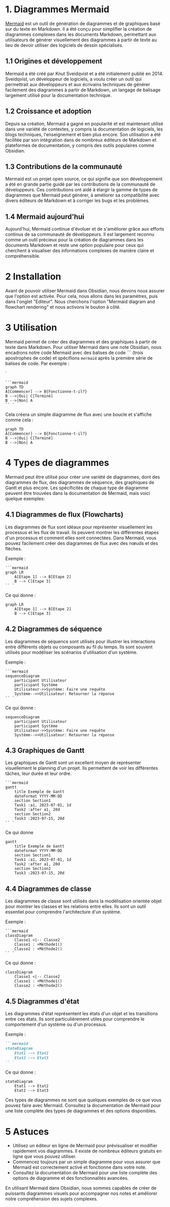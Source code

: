 # 1. Diagrammes Mermaid

[Mermaid](https://mermaid.js.org/intro/) est un outil de génération de diagrammes et de graphiques basé sur du texte en Markdown. Il a été conçu pour simplifier la création de diagrammes complexes dans les documents Markdown, permettant aux utilisateurs de générer visuellement des diagrammes à partir de texte au lieu de devoir utiliser des logiciels de dessin spécialisés.

## 1.1 Origines et développement

Mermaid a été créé par Knut Sveidqvist et a été initialement publié en 2014. Sveidqvist, un développeur de logiciels, a voulu créer un outil qui permettrait aux développeurs et aux écrivains techniques de générer facilement des diagrammes à partir de Markdown, un langage de balisage largement utilisé pour la documentation technique.

## 1.2 Croissance et adoption

Depuis sa création, Mermaid a gagné en popularité et est maintenant utilisé dans une variété de contextes, y compris la documentation de logiciels, les blogs techniques, l'enseignement et bien plus encore. Son utilisation a été facilitée par son intégration dans de nombreux éditeurs de Markdown et plateformes de documentation, y compris des outils populaires comme Obsidian.

## 1.3 Contributions de la communauté

Mermaid est un projet open source, ce qui signifie que son développement a été en grande partie guidé par les contributions de la communauté de développeurs. Ces contributions ont aidé à élargir la gamme de types de diagrammes que Mermaid peut générer, à améliorer sa compatibilité avec divers éditeurs de Markdown et à corriger les bugs et les problèmes.

## 1.4 Mermaid aujourd'hui

Aujourd'hui, Mermaid continue d'évoluer et de s'améliorer grâce aux efforts continus de sa communauté de développeurs. Il est largement reconnu comme un outil précieux pour la création de diagrammes dans les documents Markdown et reste une option populaire pour ceux qui cherchent à visualiser des informations complexes de manière claire et compréhensible.

# 2 Installation

Avant de pouvoir utiliser Mermaid dans Obsidian, nous devons nous assurer que l'option est activée. Pour cela, nous allons dans les paramètres, puis dans l'onglet "Editeur". Nous cherchons l'option "Mermaid diagram and flowchart rendering" et nous activons le bouton à côté.

# 3 Utilisation

Mermaid permet de créer des diagrammes et des graphiques à partir de texte dans Markdown. Pour utiliser Mermaid dans une note Obsidian, nous encadrons notre code Mermaid avec des balises de code \`\`\` (trois apostrophes de code) et spécifions  `mermaid` après la première série de balises de code. Par exemple :

`
```markdow
```mermaid
graph TD
A[Commencer] --> B{Fonctionne-t-il?}
B -->|Oui| C[Terminé]
B -->|Non| A
`` `
```

Cela créera un simple diagramme de flux avec une boucle et s'affiche comme cela :
```mermaid
graph TD
A[Commencer] --> B{Fonctionne-t-il?}
B -->|Oui| C[Terminé]
B -->|Non| A
```

# 4 Types de diagrammes

Mermaid peut être utilisé pour créer une variété de diagrammes, dont des diagrammes de flux, des diagrammes de séquence, des graphiques de Gantt et plus encore. Les spécificités de chaque type de diagramme peuvent être trouvées dans la documentation de Mermaid, mais voici quelque exemples:

## 4.1 Diagrammes de flux (Flowcharts)

Les diagrammes de flux sont idéaux pour représenter visuellement les processus et les flux de travail. Ils peuvent montrer les différentes étapes d'un processus et comment elles sont connectées. Dans Mermaid, vous pouvez facilement créer des diagrammes de flux avec des nœuds et des flèches.

Exemple :
```
```mermaid
graph LR
    A[Etape 1] --> B[Etape 2]
    B --> C[Etape 3]
`` `
```

Ce qui donne :
```mermaid
graph LR
    A[Etape 1] --> B[Etape 2]
    B --> C[Etape 3]
```

## 4.2 Diagrammes de séquence

Les diagrammes de séquence sont utilisés pour illustrer les interactions entre différents objets ou composants au fil du temps. Ils sont souvent utilisés pour modéliser les scénarios d'utilisation d'un système.

Exemple :
```
```mermaid
sequenceDiagram
    participant Utilisateur
    participant Système
    Utilisateur->>Système: Faire une requête
    Système-->>Utilisateur: Retourner la réponse
`` `
```

Ce qui donne :

```mermaid
sequenceDiagram
    participant Utilisateur
    participant Système
    Utilisateur->>Système: Faire une requête
    Système-->>Utilisateur: Retourner la réponse
```

## 4.3 Graphiques de Gantt

Les graphiques de Gantt sont un excellent moyen de représenter visuellement le planning d'un projet. Ils permettent de voir les différentes tâches, leur durée et leur ordre.

```mardown
```mermaid
gantt
	title Exemple de Gantt
	dateFormat YYYY-MM-DD
	section Section1
	Task1 :a1, 2023-07-01, 1d
	Task2 :after a1, 20d
	section Section2
	Task3 :2023-07-15, 20d
`` `
```

Ce qui donne 
```mermaid
gantt
	title Exemple de Gantt
	dateFormat YYYY-MM-DD
	section Section1
	Task1 :a1, 2023-07-01, 1d
	Task2 :after a1, 20d
	section Section2
	Task3 :2023-07-15, 20d
```

## 4.4 Diagrammes de classe

Les diagrammes de classe sont utilisés dans la modélisation orientée objet pour montrer les classes et les relations entre elles. Ils sont un outil essentiel pour comprendre l'architecture d'un système.

Exemple :
```
```mermaid
classDiagram
    Classe1 <|-- Classe2
    Classe1 : +Méthode1()
    Classe2 : +Méthode2()
`` `
```

Ce qui donne :
```mermaid
classDiagram
    Classe1 <|-- Classe2
    Classe1 : +Méthode1()
    Classe2 : +Méthode2()
```


## 4.5 Diagrammes d'état

Les diagrammes d'état représentent les états d'un objet et les transitions entre ces états. Ils sont particulièrement utiles pour comprendre le comportement d'un système ou d'un processus.

Exemple :
```markdown
```mermaid
stateDiagram
    Etat1 --> Etat2
    Etat2 --> Etat3
`` `
```

Ce qui donne :

```mermaid
stateDiagram
    Etat1 --> Etat2
    Etat2 --> Etat3
```

Ces types de diagrammes ne sont que quelques exemples de ce que vous pouvez faire avec Mermaid. Consultez la documentation de Mermaid pour une liste complète des types de diagrammes et des options disponibles.

# 5 Astuces

- Utilisez un éditeur en ligne de Mermaid pour prévisualiser et modifier rapidement vos diagrammes. Il existe de nombreux éditeurs gratuits en ligne que vous pouvez utiliser.
- Commencez toujours par un simple diagramme pour vous assurer que Mermaid est correctement activé et fonctionne dans votre note.
- Consultez la documentation de Mermaid pour une liste complète des options de diagramme et des fonctionnalités avancées.

En utilisant Mermaid dans Obsidian, nous sommes capables de créer de puissants diagrammes visuels pour accompagner nos notes et améliorer notre compréhension des sujets complexes.